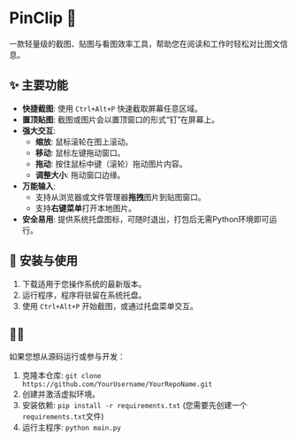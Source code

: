 # PinClip 📌

一款轻量级的截图、贴图与看图效率工具，帮助您在阅读和工作时轻松对比图文信息。

## ✨ 主要功能

- **快捷截图**: 使用 `Ctrl+Alt+P` 快速截取屏幕任意区域。
- **置顶贴图**: 截图或图片会以置顶窗口的形式“钉”在屏幕上。
- **强大交互**:
    - **缩放**: 鼠标滚轮在图上滚动。
    - **移动**: 鼠标左键拖动窗口。
    - **拖动**: 按住鼠标中键（滚轮）拖动图片内容。
    - **调整大小**: 拖动窗口边缘。
- **万能输入**:
    - 支持从浏览器或文件管理器**拖拽**图片到贴图窗口。
    - 支持**右键菜单**打开本地图片。
- **安全易用**: 提供系统托盘图标，可随时退出，打包后无需Python环境即可运行。

## 🚀 安装与使用

1.  下载适用于您操作系统的最新版本。
2.  运行程序，程序将驻留在系统托盘。
3.  使用 `Ctrl+Alt+P` 开始截图，或通过托盘菜单交互。

## 👨‍💻

如果您想从源码运行或参与开发：

1.  克隆本仓库: `git clone https://github.com/YourUsername/YourRepoName.git`
2.  创建并激活虚拟环境。
3.  安装依赖: `pip install -r requirements.txt` (您需要先创建一个`requirements.txt`文件)
4.  运行主程序: `python main.py`
